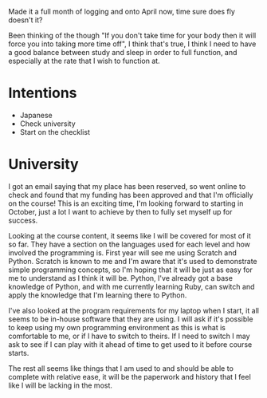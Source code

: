 Made it a full month of logging and onto April now, time sure does fly doesn't it?

Been thinking of the though "If you don't take time for your body then it will force you into taking more time off", I think that's true, I think I need to have a good balance between study and sleep in order to full function, and especially at the rate that I wish to function at.

# Intentions
- Japanese
- Check university
- Start on the checklist

# University
I got an email saying that my place has been reserved, so went online to check and found that my funding has been approved and that I'm officially on the course!
This is an exciting time, I'm looking forward to starting in October, just a lot I want to achieve by then to fully set myself up for success.

Looking at the course content, it seems like I will be covered for most of it so far. They have a section on the languages used for each level and how involved the programming is. First year will see me using Scratch and Python. Scratch is known to me and I'm aware that it's used to demonstrate simple programming concepts, so I'm hoping that it will be just as easy for me to understand as I think it will be. Python, I've already got a base knowledge of Python, and with me currently learning Ruby, can switch and apply the knowledge that I'm learning there to Python.

I've also looked at the program requirements for my laptop when I start, it all seems to be in-house software that they are using. I will ask if it's possible to keep using my own programming environment as this is what is comfortable to me, or if I have to switch to theirs. If I need to switch I may ask to see if I can play with it ahead of time to get used to it before course starts.

The rest all seems like things that I am used to and should be able to complete with relative ease, it will be the paperwork and history that I feel like I will be lacking in the most.